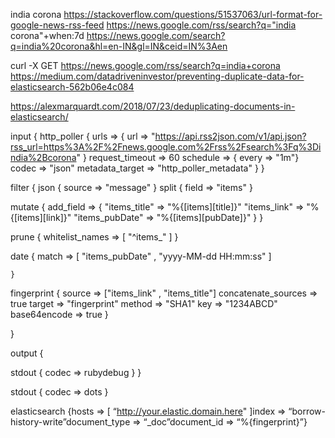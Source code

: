 india corona
https://stackoverflow.com/questions/51537063/url-format-for-google-news-rss-feed
https://news.google.com/rss/search?q="india corona"+when:7d
https://news.google.com/search?q=india%20corona&hl=en-IN&gl=IN&ceid=IN%3Aen


curl -X GET https://news.google.com/rss/search?q=india+corona
https://medium.com/datadriveninvestor/preventing-duplicate-data-for-elasticsearch-562b06e4c084

https://alexmarquardt.com/2018/07/23/deduplicating-documents-in-elasticsearch/



input {
  http_poller {
    urls => {
      url => "https://api.rss2json.com/v1/api.json?rss_url=https%3A%2F%2Fnews.google.com%2Frss%2Fsearch%3Fq%3Dindia%2Bcorona"
    }
    request_timeout => 60
    schedule => { every => "1m"}
	codec => "json"
    metadata_target => "http_poller_metadata"
  }
}

filter {
json { source => "message" }
split { field => "items" }


mutate {
        add_field => {
            "items_title" => "%{[items][title]}"
			"items_link" => "%{[items][link]}"
			"items_pubDate" => "%{[items][pubDate]}"
        }
    }


 prune {
        whitelist_names => [
            "^items\_"
        ]
    }
	
date {
		match => [ "items_pubDate" , "yyyy-MM-dd HH:mm:ss" ]
		
	}

fingerprint {
	source => ["items_link" , "items_title"]
	concatenate_sources => true
	target => "fingerprint"
	method => "SHA1"
	key => "1234ABCD"
	base64encode => true
	}

}


output {

   stdout { codec => rubydebug }
}

stdout { codec => dots }


elasticsearch {hosts => [ “http://your.elastic.domain.here" ]index => “borrow-history-write”document_type => “_doc”document_id => “%{fingerprint}”}